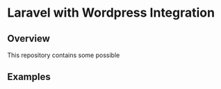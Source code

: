 # Laravel with Wordpress Integration

## Overview

This repository contains some possible

## Examples
